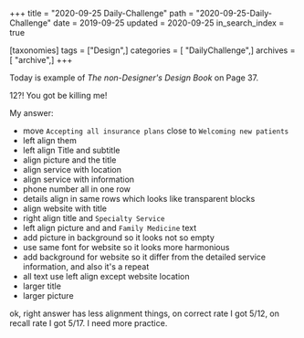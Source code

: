 +++
title = "2020-09-25 Daily-Challenge"
path = "2020-09-25-Daily-Challenge"
date = 2019-09-25
updated = 2020-09-25
in_search_index = true

[taxonomies]
tags = ["Design",]
categories = [ "DailyChallenge",]
archives = [ "archive",]
+++

Today is example of *The non-Designer's Design Book* on Page 37.

12?! You got be killing me!

<!-- more -->

My answer:
  - move `Accepting all insurance plans` close to `Welcoming new patients`
  - left align them
  - left align Title and subtitle
  - align picture and the title
  - align service with location
  - align service with information
  - phone number all in one row
  - details align in same rows which looks like transparent blocks
  - align website with title
  - right align title and `Specialty Service`
  - left align picture and and `Family Medicine` text
  - add picture in background so it looks not so empty
  - use same font for website so it looks more harmonious
  - add background for website so it differ from the detailed service information, 
and also it's a repeat
  - all text use left align except website location
  - larger title
  - larger picture

ok, right answer has less alignment things, on correct rate I got 5/12, on recall rate I got 5/17. I need more practice.